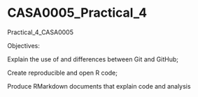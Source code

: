 # CASA0005_Practical_4
Practical_4_CASA0005

Objectives:

Explain the use of and differences between Git and GitHub; 

Create reproducible and open R code; 

Produce RMarkdown documents that explain code and analysis 

